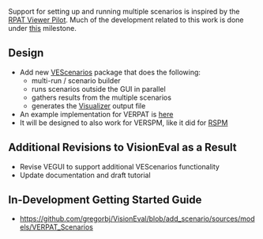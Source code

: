 Support for setting up and running multiple scenarios is inspired by the [RPAT Viewer Pilot](https://github.com/gregorbj/RPAT_Viewer_Pilot/blob/master/automating_rpat.md).  Much of the development related to this work is done under [this](https://github.com/gregorbj/VisionEval/milestone/17) milestone.

## Design
  - Add new [VEScenarios](https://github.com/gregorbj/VisionEval/tree/add_scenario/sources/modules/VEScenario) package that does the following:
    - multi-run / scenario builder
    - runs scenarios outside the GUI in parallel 
    - gathers results from the multiple scenarios
    - generates the [Visualizer](https://github.com/gregorbj/VisionEval/tree/add_scenario/sources/VEScenarioViewer) output file
  - An example implementation for VERPAT is [here](https://github.com/gregorbj/VisionEval/tree/add_scenario/sources/models/VERPAT_Scenarios)
  - It will be designed to also work for VERSPM, like it did for [RSPM](https://github.com/gregorbj/RSPM-Viewer)

## Additional Revisions to VisionEval as a Result
  - Revise VEGUI to support additional VEScenarios functionality
  - Update documentation and draft tutorial

## In-Development Getting Started Guide
  - https://github.com/gregorbj/VisionEval/blob/add_scenario/sources/models/VERPAT_Scenarios